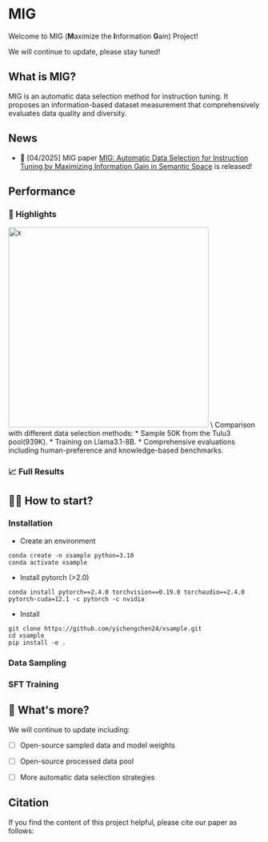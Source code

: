 # MIG

Welcome to MIG (**M**aximize the **I**nformation **G**ain) Project!

We will continue to update, please stay tuned!

## What is MIG?
MIG is an automatic data selection method for instruction tuning. It proposes an information-based dataset measurement that comprehensively evaluates data quality and diversity.

## News
* 📄 [04/2025] MIG paper [MIG: Automatic Data Selection for Instruction Tuning by Maximizing Information Gain in Semantic Space]() is released!

## Performance

### 🔦 Highlights
<img src="./assets/teaser.png" alt="x" width="400">
\
Comparison with different data selection methods:
* Sample 50K from the Tulu3 pool(939K).
* Training on Llama3.1-8B.
* Comprehensive evaluations including human-preference and knowledge-based benchmarks.

### 📈 Full Results


## 🏃‍♂️ How to start?
### Installation
* Create an environment
```shell
conda create -n xsample python=3.10
conda activate xsample
```
* Install pytorch (>2.0)
```shell
conda install pytorch==2.4.0 torchvision==0.19.0 torchaudio==2.4.0 pytorch-cuda=12.1 -c pytorch -c nvidia
```
* Install
```shell
git clone https://github.com/yichengchen24/xsample.git
cd xsample
pip install -e .
```
### Data Sampling


### SFT Training


## 💪 What's more?

We will continue to update including:

- [ ] Open-source sampled data and model weights
- [ ] Open-source processed data pool
- [ ] More automatic data selection strategies


## Citation
If you find the content of this project helpful, please cite our paper as follows:

